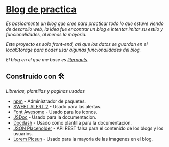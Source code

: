 # [Blog de practica](https://ezequiel-de-la-fuente.github.io/Blog-de-practica/src/index.html)

_Es basicamente un blog que cree para practicar todo lo que estuve viendo de desarollo web, la idea fue encontrar un blog e intentar imitar su estilo y funcionalidades, al menos la mayoria._

_Este proyecto es solo front-end, asi que los datos se guardan en el localStorage para poder usar algunas funcionalidades del blog._

_El blog en el que me base es [liternauts](https://www.liternauts.com/)._

## Construido con 🛠️

_Librerias, plantillas y paginas usadas_

* [npm](https://www.npmjs.com/) - Administrador de paquetes.
* [SWEET ALERT 2](https://sweetalert2.github.io/) - Usado para las alertas.
* [Font Awesome](https://fontawesome.com/) - Usado para los iconos.
* [JSDoc](https://jsdoc.app/index.html) - Usado para la documentacion.
* [Docdash](https://github.com/clenemt/docdash) - Usado como plantilla para la documentacion.
* [JSON Placeholder](https://jsonplaceholder.typicode.com/) - API REST falsa para el contenido de los blogs y los usuarios.
* [Lorem Picsun](https://picsum.photos/) - Usado para la mayoria de las imagenes en el blog.



